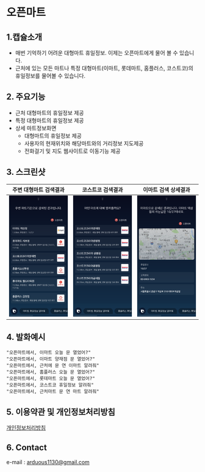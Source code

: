 # 오픈마트
## 1.캡슐소개
- 매번 기억하기 어려운 대형마트 휴일정보. 이제는 오픈마트에게 물어 볼 수 있습니다. 
- 근처에 있는 모든 마트나 특정 대형마트(이마트, 롯데마트, 홈플러스, 코스트코)의 휴일정보를 물어볼 수 있습니다.

## 2. 주요기능
- 근처 대형마트의 휴일정보 제공
- 특정 대형마트의 휴일정보 제공
- 상세 마트정보화면
  - 대형마트의 휴일정보 제공
  - 사용자의 현재위치와 해당마트와의 거리정보 지도제공
  - 전화걸기 및 지도 웹사이트로 이동기능 제공

## 3. 스크린샷
| 주변 대형마트 검색결과                                                                               | 코스트코 검색결과                                                                                | 이마트 검색 상세결과                                                                                |
| ---------------------------------------------------------------------------------------------- | ----------------------------------------------------------------------------------------------- | ----------------------------------------------------------------------------------------------- |
| [![Screenshot of result1](./screenshots/screenshot-all.png)](./screenshots/screenshot-all.png) | [![Screenshot of result2](./screenshots/screenshot-select.png)](./screenshots/screenshot-select.png) | [![Screenshot of result of detail](./screenshots/screenshot-detail.png)](./screenshots/screenshot-detail.png) |

## 4. 발화예시
```
"오픈마트에서, 이마트 오늘 문 열었어?"
"오픈마트에서, 이마트 양재점 문 열었어?"
"오픈마트에서, 근처에 문 연 이마트 알려줘"
"오픈마트에서, 홈플러스 오늘 문 열었어?"
"오픈마트에서, 롯데마트 오늘 문 열었어?"
"오픈마트에서, 코스트코 휴일정보 알려줘"
"오픈마트에서, 근처마트 문 연 마트 알려줘"
```

## 5. 이용약관 및 개인정보처리방침
[개인정보처리방침](https://github.com/applepie1130/open-mart-bixby/blob/master/privacy-policy.adoc)

## 6. Contact
e-mail : arduous1130@gmail.com
